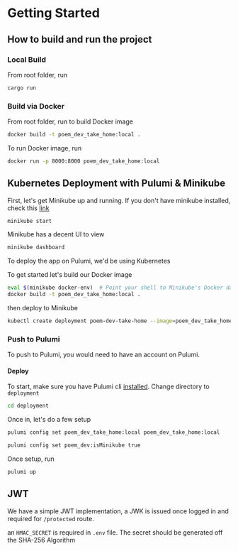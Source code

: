 # Getting Started

## How to build and run the project

### Local Build

From root folder, run

```bash
cargo run
```

### Build via Docker

From root folder, run to build Docker image

```bash
docker build -t poem_dev_take_home:local .
```

To run Docker image, run

```bash
docker run -p 8000:8000 poem_dev_take_home:local
```

## Kubernetes Deployment with Pulumi & Minikube

First, let's get Minikube up and running. If you don't have minikube installed, check this [link](https://minikube.sigs.k8s.io/docs/start/?arch=%2Fmacos%2Farm64%2Fstable%2Fbinary+download)

```bash
minikube start
```

Minikube has a decent UI to view

```bash
minikube dashboard
```

To deploy the app on Pulumi, we'd be using Kubernetes

To get started let's build our Docker image

```bash
eval $(minikube docker-env)  # Point your shell to Minikube's Docker daemon
docker build -t poem_dev_take_home:local .
```

then deploy to Minikube

```bash
kubectl create deployment poem-dev-take-home --image=poem_dev_take_home:local  # Attach Docker image
```

### Push to Pulumi

To push to Pulumi, you would need to have an account on Pulumi.

#### Deploy

To start, make sure you have Pulumi cli [installed](https://www.pulumi.com/docs/iac/download-install/). Change directory to `deployment`

```bash
cd deployment
```

Once in, let's do a few setup

```bash
pulumi config set poem_dev_take_home:local poem_dev_take_home:local

pulumi config set poem_dev:isMinikube true
```

Once setup, run

```bash
pulumi up
```

## JWT

We have a simple JWT implementation, a JWK is issued once logged in and required for `/protected` route.

an `HMAC_SECRET` is required in `.env` file. The secret should be generated off the SHA-256 Algorithm
